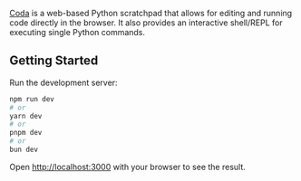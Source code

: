 [Coda](https://coda-editor.onrender.com) is a web-based Python scratchpad that allows for editing and running code directly in the browser. It also provides an interactive shell/REPL for executing single Python commands.

## Getting Started

Run the development server:

```bash
npm run dev
# or
yarn dev
# or
pnpm dev
# or
bun dev
```

Open [http://localhost:3000](http://localhost:3000) with your browser to see the result.